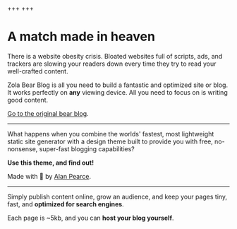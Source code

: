+++
+++
# A match made in heaven

There is a website obesity crisis. Bloated websites full of scripts, ads, and trackers are slowing your readers down every time they try to read your well-crafted content.

Zola Bear Blog is all you need to build a fantastic and optimized site or blog. It works perfectly on **any** viewing device. All you need to focus on is writing good content.

[Go to the original bear blog](https://bearblog.dev/).

---

What happens when you combine the worlds' fastest, most lightweight static site generator with a design theme built to provide you with free, no-nonsense, super-fast blogging capabilities?

**Use this theme, and find out!**

Made with 💚 by [Alan Pearce](https://alanpearce.eu).

---

Simply publish content online, grow an audience, and keep your pages tiny, fast, and **optimized for search engines**.

Each page is ~5kb, and you can **host your blog yourself**.
